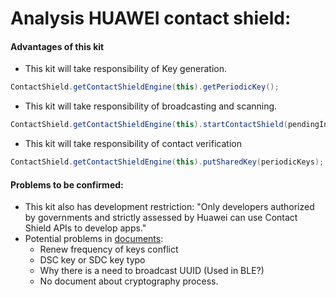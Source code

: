# Analysis HUAWEI contact shield:

#### Advantages of this kit

- This kit will take responsibility of Key generation.

```java
ContactShield.getContactShieldEngine(this).getPeriodicKey();
```

- This kit will take responsibility of broadcasting and scanning.

```java
ContactShield.getContactShieldEngine(this).startContactShield(pendingIntent, ContactShieldSetting.DEFAULT) 
```

- This kit will take responsibility of contact verification

```java
ContactShield.getContactShieldEngine(this).putSharedKey(periodicKeys);
```

#### Problems to be confirmed:

- This kit also has development restriction: "Only developers authorized by governments and strictly assessed by Huawei can use Contact Shield APIs to develop apps."
- Potential problems in [documents](https://developer.huawei.com/consumer/en/doc/Contact-Shield-V1/contact-preparations-0000001050738513-V1):
  - Renew frequency of keys conflict
  - DSC key or SDC key typo
  - Why there is a need to broadcast UUID (Used in BLE?)
  - No document about cryptography process.
